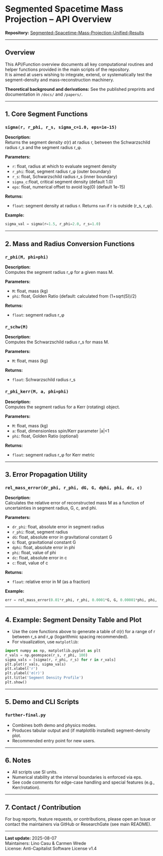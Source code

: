 
# Segmented Spacetime Mass Projection – API Overview

**Repository:** [Segmented-Spacetime-Mass-Projection-Unified-Results](https://github.com/LinoCasu/Segmented-Spacetime-Mass-Projection-Unified-Results)

---

## Overview

This API/Function overview documents all key computational routines and helper functions provided in the main scripts of the repository.  
It is aimed at users wishing to integrate, extend, or systematically test the segment-density and mass-reconstruction machinery.

**Theoretical background and derivations:** See the published preprints and documentation in `/docs/` and `/papers/`.

---

## 1. Core Segment Functions

### `sigma(r, r_phi, r_s, sigma_c=1.0, eps=1e-15)`

**Description:**  
Returns the segment density σ(r) at radius r, between the Schwarzschild radius r_s and the segment radius r_φ.

**Parameters:**
- `r`:      float, radius at which to evaluate segment density
- `r_phi`:  float, segment radius r_φ (outer boundary)
- `r_s`:    float, Schwarzschild radius r_s (inner boundary)
- `sigma_c`:float, critical segment density (default 1.0)
- `eps`:    float, numerical offset to avoid log(0) (default 1e-15)

**Returns:**  
- `float`: segment density at radius r. Returns `nan` if r is outside (r_s, r_φ).

**Example:**
```python
sigma_val = sigma(r=1.5, r_phi=2.0, r_s=1.0)
```

---

## 2. Mass and Radius Conversion Functions

### `r_phi(M, phi=phi)`

**Description:**  
Computes the segment radius r_φ for a given mass M.

**Parameters:**
- `M`: float, mass (kg)
- `phi`: float, Golden Ratio (default: calculated from (1+sqrt(5))/2)

**Returns:**  
- `float`: segment radius r_φ

### `r_schw(M)`

**Description:**  
Computes the Schwarzschild radius r_s for mass M.

**Parameters:**
- `M`: float, mass (kg)

**Returns:**  
- `float`: Schwarzschild radius r_s

### `r_phi_kerr(M, a, phi=phi)`

**Description:**  
Computes the segment radius for a Kerr (rotating) object.

**Parameters:**
- `M`: float, mass (kg)
- `a`: float, dimensionless spin/Kerr parameter |a|<1
- `phi`: float, Golden Ratio (optional)

**Returns:**  
- `float`: segment radius r_φ for Kerr metric

---

## 3. Error Propagation Utility

### `rel_mass_error(dr_phi, r_phi, dG, G, dphi, phi, dc, c)`

**Description:**  
Calculates the relative error of reconstructed mass M as a function of uncertainties in segment radius, G, c, and phi.

**Parameters:**
- `dr_phi`: float, absolute error in segment radius
- `r_phi`: float, segment radius
- `dG`: float, absolute error in gravitational constant G
- `G`: float, gravitational constant G
- `dphi`: float, absolute error in phi
- `phi`: float, value of phi
- `dc`: float, absolute error in c
- `c`: float, value of c

**Returns:**  
- `float`: relative error in M (as a fraction)

**Example:**
```python
err = rel_mass_error(0.01*r_phi, r_phi, 0.0001*G, G, 0.00001*phi, phi, 0.0, c)
```

---

## 4. Example: Segment Density Table and Plot

- Use the core functions above to generate a table of σ(r) for a range of r between r_s and r_φ (logarithmic spacing recommended).
- For visualization, use `matplotlib`:

```python
import numpy as np, matplotlib.pyplot as plt
r_vals = np.geomspace(r_s, r_phi, 100)
sigma_vals = [sigma(r, r_phi, r_s) for r in r_vals]
plt.plot(r_vals, sigma_vals)
plt.xlabel('r')
plt.ylabel('σ(r)')
plt.title('Segment Density Profile')
plt.show()
```

---

## 5. Demo and CLI Scripts

### `further-final.py`

- Combines both demo and physics modes.
- Produces tabular output and (if matplotlib installed) segment-density plot.
- Recommended entry point for new users.

---

## 6. Notes

- All scripts use SI units.
- Numerical stability at the interval boundaries is enforced via eps.
- See code comments for edge-case handling and special features (e.g., Kerr/rotation).

---

## 7. Contact / Contribution

For bug reports, feature requests, or contributions, please open an Issue or contact the maintainers via GitHub or ResearchGate (see main README).

---

**Last update:** 2025-08-07  
Maintainers: Lino Casu & Carmen Wrede  
License: Anti-Capitalist Software License v1.4
